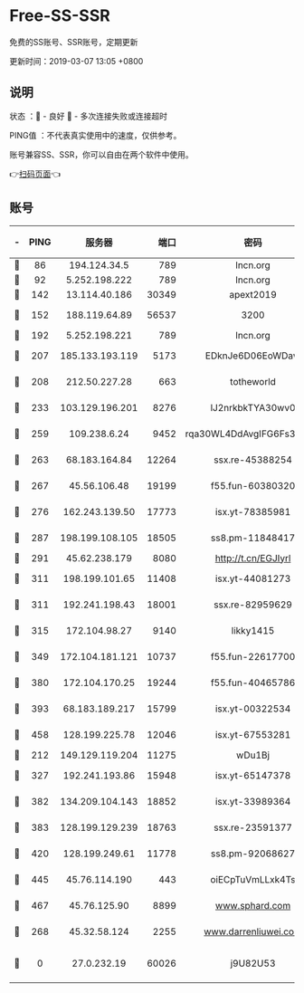 # Free-SS-SSR

免费的SS账号、SSR账号，定期更新

更新时间：2019-03-07 13:05 +0800

## 说明

状态     ：🙂 - 良好 🙁 - 多次连接失败或连接超时

PING值   ：不代表真实使用中的速度，仅供参考。

账号兼容SS、SSR，你可以自由在两个软件中使用。

👉[扫码页面](https://liesauer.github.io/Free-SS-SSR/)👈

## 账号

|-|PING|服务器|端口|密码|加密方式|区域|
|:----:|:----:|:-----:|-----:|:----:|:----:|:----:|
|🙂|86|194.124.34.5|789|lncn.org|rc4|JP|
|🙂|92|5.252.198.222|789|lncn.org|rc4|JP|
|🙂|142|13.114.40.186|30349|apext2019|chacha20|JP|
|🙂|152|188.119.64.89|56537|3200|aes-256-cfb|RU|
|🙂|192|5.252.198.221|789|lncn.org|rc4|JP|
|🙂|207|185.133.193.119|5173|EDknJe6D06EoWDaw|aes-256-cfb|US|
|🙂|208|212.50.227.28|663|totheworld|aes-256-cfb|US|
|🙂|233|103.129.196.201|8276|lJ2nrkbkTYA30wv0|aes-256-cfb|US|
|🙂|259|109.238.6.24|9452|rqa30WL4DdAvgIFG6Fs3znzTa|aes-256-cfb|FR|
|🙂|263|68.183.164.84|12264|ssx.re-45388254|aes-256-cfb|US|
|🙂|267|45.56.106.48|19199|f55.fun-60380320|aes-256-cfb|US|
|🙂|276|162.243.139.50|17773|isx.yt-78385981|aes-256-cfb|US|
|🙂|287|198.199.108.105|18505|ss8.pm-11848417|aes-256-cfb|US|
|🙂|291|45.62.238.179|8080|http://t.cn/EGJIyrl|rc4-md5|CA|
|🙂|311|198.199.101.65|11408|isx.yt-44081273|aes-256-cfb|US|
|🙂|311|192.241.198.43|18001|ssx.re-82959629|aes-256-cfb|US|
|🙂|315|172.104.98.27|9140|likky1415|aes-256-cfb|JP|
|🙂|349|172.104.181.121|10737|f55.fun-22617700|aes-256-cfb|SG|
|🙂|380|172.104.170.25|19244|f55.fun-40465786|aes-256-cfb|SG|
|🙂|393|68.183.189.217|15799|isx.yt-00322534|aes-256-cfb|SG|
|🙂|458|128.199.225.78|12046|isx.yt-67553281|aes-256-cfb|SG|
|🙂|212|149.129.119.204|11275|wDu1Bj|rc4-md5|HK|
|🙂|327|192.241.193.86|15948|isx.yt-65147378|aes-256-cfb|US|
|🙂|382|134.209.104.143|18852|isx.yt-33989364|aes-256-cfb|SG|
|🙂|383|128.199.129.239|18763|ssx.re-23591377|aes-256-cfb|SG|
|🙂|420|128.199.249.61|11778|ss8.pm-92068627|aes-256-cfb|SG|
|🙂|445|45.76.114.190|443|oiECpTuVmLLxk4Ts|aes-256-cfb|AU|
|🙂|467|45.76.125.90|8899|www.sphard.com|aes-256-cfb|AU|
|🙁|268|45.32.58.124|2255|www.darrenliuwei.com|aes-256-cfb|JP|
|🙁|0|27.0.232.19|60026|j9U82U53|xchacha20-ietf-poly1305|HK|
